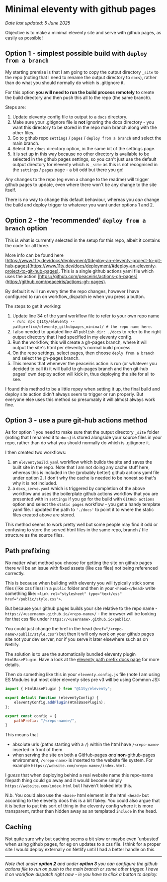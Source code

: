 # Minimal eleventy with github pages

_Date last updated: 5 June 2025_

Objective is to make a minimal eleventy site and serve with github pages, as easily as possible!

## Option 1 - simplest possible build with `deploy from a branch`

My starting premise is that I am going to copy the output directory `_site` to the repo (noting that I need to rename the output directory to `docs`), rather than do what you should normally do which is .gitignore it.

For this option **you will need to run the build process remotely** to create the build directory and then push this all to the repo (the same branch).

Steps are:

1. Update eleventy config file to output to a `docs` directory.
2. Make sure your .gitignore file is **not** ignoring the docs directory - you want this directory to be stored in the repo main branch along with the other files.
3. Go to github repo `settings` / `pages` / `deploy from a branch` and select the main branch.
4. Select the `/docs` directory option, in the same bit of the settings page.
5. It is set up in this way because no other directory is available to be selected in the github pages settings, so you can't just use the default output directory for eleventy which is `_site` as this is not recognised in the `settings` / `pages` page - a bit odd but there you go!

_Any_ changes to the repo (eg even a change to the readme) will trigger github pages to update, even where there won't be any change to the site itself.

There is no way to change this default behaviour, whereas you _can_ change the build and deploy trigger to whatever you want under options 1 and 2.

## Option 2 - the 'recommended' `deploy from a branch` option

This is what is currently selected in the setup for this repo, albeit it contains the code for all three.

More info can be found here [https://www.11ty.dev/docs/deployment/#deploy-an-eleventy-project-to-git-hub-pages](https://www.11ty.dev/docs/deployment/#deploy-an-eleventy-project-to-git-hub-pages). This is a single github actions yaml file which uses the action [https://github.com/peaceiris/actions-gh-pages](https://github.com/peaceiris/actions-gh-pages).

By default it will run every time the repo changes, however I have configured to run on workflow_dispatch ie when you press a button.

The steps to get it working:

1. Update line 34 of the yaml workflow file to refer to your own repo name `- run: npx @11ty/eleventy --pathprefix=/eleventy_githubpages_minimal/ # the repo name here`.
2. I also needed to updated line 41 `publish_dir: ./docs` to refer to the right output directory that I had specified in my eleventy config.
3. Run the workflow, this will create a gh-pages branch, where it will output the site's html per eleventy's normal build process.
4. On the repo settings, select pages, then choose `deply from a branch` and select the gh-pages branch.
5. This means that whenever the peaceiris action is run (or whatever you decided to call it) it will build to gh-pages branch and then git-hub pages' own deploy action will kick in, thus deploying the site for all to see.

I found this method to be a little ropey when setting it up, the final build and deploy site action didn't always seem to trigger or run properly. But everyone else uses this method so presumably it will almost always work fine.

## Option 3 - use a pure git-hub actions method

As for option 1 you need to make sure that the output directory `_site` folder (noting that I renamed it to `docs`) is stored alongside your source files in your repo, rather than do what you should normally do which is .gitignore it.

I then created two workflows:

1. an `eleventybuild.yaml` workflow which builds the site and saves the built site in the repo. Note that I am not doing any cache stuff here, whereas this is included in the (probably better) github actions yaml file under option 2. I don't why the cache is needed to be honest so that's why it is not included. 
2. a `docs_serve.yaml` which is triggered by completion of the above workflow and uses the boilerplate github actions workflow that you are presented with in `settings` if you go for the build with `GitHub actions` option and select the `static pages` workflow - you get a handy template yaml file. I updated the path to `'./docs'` to point it to where the static files created above are stored. 

This method seems to work pretty well but some people may find it odd or confusing to store the served html files in the same repo, branch / file structure as the source files.

## Path prefixing

No matter what method you choose for getting the site on github pages there will be an issue with fixed assets (like css files) not being referenced correctly.

This is because when building with eleventy you will typically stick some files (like css files) in a `public` folder and then in your `<head></head>` write something like: `<link rel="stylesheet" type="text/css" href="/public/style.css">`.

But because your github pages builds your site relative to the repo name - `https://<username>.github.io/<repo-name>/` - the browser will be looking for that css file under `https://<username>.github.io/public/`.

You could just change the href in the head (`href="/<repo-name>/public/style.css"`) but then it will only work on your github pages site not your dev server, nor if you serve it later elsewhere such as on Netlify.

The solution is to use the automatically bundled  eleventy plugin `HtmlBasePlugin`. Have a look at the [eleventy path prefix docs page](https://www.11ty.dev/docs/config/#deploy-to-a-subdirectory-with-a-path-prefix) for more details.

Then do something like this in your `eleventy.config.js` file (note I am using ES Modules but most older eleventy sites pre v3 will be using Common JS):

```javascript
import { HtmlBasePlugin } from "@11ty/eleventy";

export default function (eleventyConfig) {
	eleventyConfig.addPlugin(HtmlBasePlugin);
};

export const config = {
	pathPrefix: "/<repo-name>/",
}
```
This means that

- absolute urls (paths starting with a `/`) within the html have `/<repo-name>` inserted in front of them.
- when serving the site on both a GitHub-pages _and_ **non**-github-pages environment, `/<repo-name>` is inserted to the website file system. For example `https://website.com/<repo-name>/index.html`.

I _guess_ that when deploying behind a real website name this repo-name filepath thing could go away and it would become simply `https://website.com/index.html` but I haven't looked into this.

N.b. You could also use the `<base>` html element in the html `<head>` but according to the eleventy docs this is a bit flakey. You could also argue that it is better to put this sort of thing in the eleventy config where it is more transparent, rather than hidden away as an templated `include` in the head.

## Caching

Not quite sure why but caching seems a bit slow or maybe even 'unbusted' when using github pages, for eg on updates to a css file. I think for a proper site I would deploy externally on Netlify until I had a better handle on this. 

---

_Note that under **option 2** and under **option 3** you can configure the github actions file to run on push to the main branch or some other trigger. I have it on workflow dispatch right now - ie you have to click a button to deploy._
